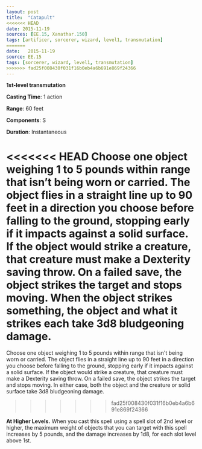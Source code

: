 ```yaml
---
layout: post
title:  "Catapult"
<<<<<<< HEAD
date: 2015-11-19
sources: [EE.15, Xanathar.150]
tags: [artificer, sorcerer, wizard, level1, transmutation]
=======
date:   2015-11-19
source: EE.15
tags: [sorcerer, wizard, level1, transmutation]
>>>>>>> fad25f008430f031f16b0eb4a6b691e869f24366
---
```


**1st-level transmutation**

**Casting Time**: 1 action

**Range**: 60 feet

**Components**: S

**Duration**: Instantaneous

<<<<<<< HEAD
Choose one object weighing 1 to 5 pounds within range that isn’t being worn or carried. The object flies in a straight line up to 90 feet in a direction you choose before falling to the ground, stopping early if it impacts against a solid surface. If the object would strike a creature, that creature must make a Dexterity saving throw. On a failed save, the object strikes the target and stops moving. When the object strikes something, the object and what it strikes each take 3d8 bludgeoning damage.
=======
Choose one object weighing 1 to 5 pounds within range that isn't being worn or carried. The object flies in a straight line up to 90 feet in a direction you choose before falling to the ground, stopping early if it impacts against a solid surface. If the object would strike a creature, that creature must make a Dexterity saving throw. On a failed save, the object strikes the target and stops moving. In either case, both the object and the creature or solid surface take 3d8 bludgeoning damage.
>>>>>>> fad25f008430f031f16b0eb4a6b691e869f24366

**At Higher Levels.** When you cast this spell using a spell slot of 2nd level or higher, the maximum weight of objects that you can target with this spell increases by 5 pounds, and the damage increases by 1d8, for each slot level above 1st.
